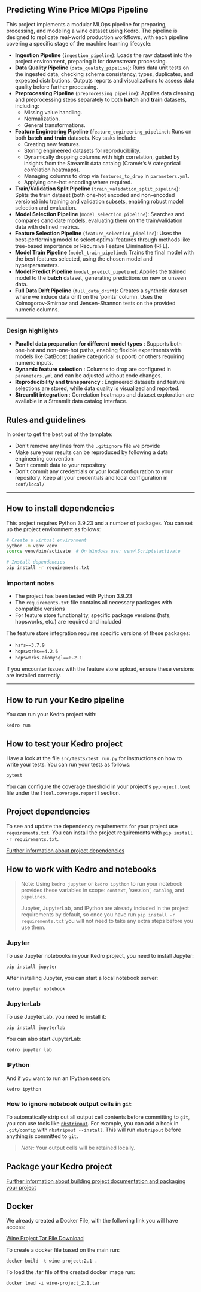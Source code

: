 ## Predicting Wine Price MlOps Pipeline

This project implements a modular MLOps pipeline for preparing, processing, and modeling a wine dataset using Kedro. The pipeline is designed to replicate real-world production workflows, with each pipeline covering a specific stage of the machine learning lifecycle:

* **Ingestion Pipeline** (`ingestion_pipeline`):
  Loads the raw dataset into the project environment, preparing it for downstream processing.
* **Data Quality Pipeline** (`data_quality_pipeline`):
  Runs data unit tests on the ingested data, checking schema consistency, types, duplicates, and expected distributions. Outputs reports and visualizations to assess data quality before further processing.
* **Preprocessing Pipeline** (`preprocessing_pipeline`):
  Applies data cleaning and preprocessing steps separately to both **batch** and **train** datasets, including:
  * Missing value handling.
  * Normalization.
  * General transformations.
* **Feature Engineering Pipeline** (`feature_engineering_pipeline`):
  Runs on both ****batch** and** **train** datasets. Key tasks include:
  * Creating new features.
  * Storing engineered datasets for reproducibility.
  * Dynamically dropping columns with high correlation, guided by insights from the Streamlit data catalog (Cramér’s V categorical correlation heatmaps).
  * Managing columns to drop via  `features_to_drop` in `parameters.yml`.
  * Applying one-hot encoding where required.
* **Train/Validation Split Pipeline** (`train_validation_split_pipeline`):
  Splits the train dataset (both one-hot encoded and non-encoded versions) into training and validation subsets, enabling robust model selection and evaluation.
* **Model Selection Pipeline** (`model_selection_pipeline`):
  Searches and compares candidate models, evaluating them on the train/validation data with defined metrics.
* **Feature Selection Pipeline** (`feature_selection_pipeline`):
  Uses the best-performing model to select optimal features through methods like tree-based importance or Recursive Feature Elimination (RFE).
* **Model Train Pipeline** (`model_train_pipeline`):
  Trains the final model with the best features selected, using the chosen model and hyperparameters.
* **Model Predict Pipeline** (`model_predict_pipeline`):
  Applies the trained model to the **batch** dataset, generating predictions on new or unseen data.
* **Full Data Drift Pipeline** (`full_data_drift`):
  Creates a synthetic dataset where we induce data drift on the ‘points’ column. Uses the Kolmogorov-Smirnov and Jensen-Shannon tests on the provided numeric columns.

---

### Design highlights

* **Parallel data preparation for different model types** :
  Supports both one-hot and non-one-hot paths, enabling flexible experiments with models like CatBoost (native categorical support) or others requiring numeric inputs.
* **Dynamic feature selection** :
  Columns to drop are configured in `parameters.yml` and can be adjusted without code changes.
* **Reproducibility and transparency** :
  Engineered datasets and feature selections are stored, while data quality is visualized and reported.
* **Streamlit integration** :
  Correlation heatmaps and dataset exploration are available in a Streamlit data catalog interface.

## Rules and guidelines

In order to get the best out of the template:

* Don't remove any lines from the `.gitignore` file we provide
* Make sure your results can be reproduced by following a data engineering convention
* Don't commit data to your repository
* Don't commit any credentials or your local configuration to your repository. Keep all your credentials and local configuration in `conf/local/`

---

## How to install dependencies

This project requires Python 3.9.23 and a number of packages. You can set up the project environment as follows:

```bash
# Create a virtual environment
python -m venv venv
source venv/bin/activate  # On Windows use: venv\Scripts\activate

# Install dependencies
pip install -r requirements.txt
```

### Important notes

- The project has been tested with Python 3.9.23
- The `requirements.txt` file contains all necessary packages with compatible versions
- For feature store functionality, specific package versions (hsfs, hopsworks, etc.) are required and included

The feature store integration requires specific versions of these packages:

- `hsfs==3.7.9`
- `hopsworks==4.2.6`
- `hopsworks-aiomysql==0.2.1`

If you encounter issues with the feature store upload, ensure these versions are installed correctly.

---

## How to run your Kedro pipeline

You can run your Kedro project with:

```
kedro run
```

## How to test your Kedro project

Have a look at the file `src/tests/test_run.py` for instructions on how to write your tests. You can run your tests as follows:

```
pytest
```

You can configure the coverage threshold in your project's `pyproject.toml` file under the `[tool.coverage.report]` section.

## Project dependencies

To see and update the dependency requirements for your project use `requirements.txt`. You can install the project requirements with `pip install -r requirements.txt`.

[Further information about project dependencies](https://docs.kedro.org/en/stable/kedro_project_setup/dependencies.html#project-specific-dependencies)

## How to work with Kedro and notebooks

> Note: Using `kedro jupyter` or `kedro ipython` to run your notebook provides these variables in scope: `context`, 'session', `catalog`, and `pipelines`.
>
> Jupyter, JupyterLab, and IPython are already included in the project requirements by default, so once you have run `pip install -r requirements.txt` you will not need to take any extra steps before you use them.

### Jupyter

To use Jupyter notebooks in your Kedro project, you need to install Jupyter:

```
pip install jupyter
```

After installing Jupyter, you can start a local notebook server:

```
kedro jupyter notebook
```

### JupyterLab

To use JupyterLab, you need to install it:

```
pip install jupyterlab
```

You can also start JupyterLab:

```
kedro jupyter lab
```

### IPython

And if you want to run an IPython session:

```
kedro ipython
```

### How to ignore notebook output cells in `git`

To automatically strip out all output cell contents before committing to `git`, you can use tools like [`nbstripout`](https://github.com/kynan/nbstripout). For example, you can add a hook in `.git/config` with `nbstripout --install`. This will run `nbstripout` before anything is committed to `git`.

> *Note:* Your output cells will be retained locally.

## Package your Kedro project

[Further information about building project documentation and packaging your project](https://docs.kedro.org/en/stable/tutorial/package_a_project.html)

## Docker

We already created a Docker File, with the following link you will have access:

[Wine Project Tar File Download](https://liveeduisegiunl-my.sharepoint.com/:u:/g/personal/20240503_novaims_unl_pt/EU7oelLLF89CiDdTGYN3DWoBUsHMHHgyk0txNoOZhMaefQ?e=4Ps5q0)

To create a docker file based on the main run:

```
docker build -t wine-project:2.1 .
```

To load the .tar file of the created docker image run:

```
docker load -i wine-project_2.1.tar
```
